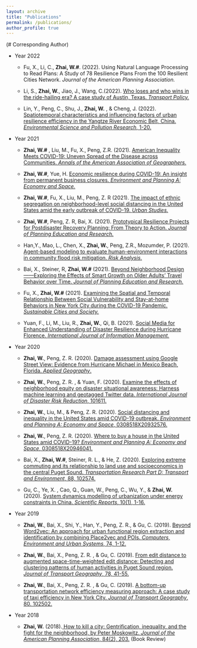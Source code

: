```yaml
---
layout: archive
title: "Publications"
permalink: /publications/
author_profile: true
---
```

(# Corresponding Author)
* Year 2022

  * Fu, X., Li, C., **Zhai, W.#**. (2022). Using Natural Language Processing to Read Plans: A Study of 78 Resilience Plans From the 100 Resilient Cities Network. *Journal of the American Planning Association.*

  * Li, S., **Zhai, W.**, Jiao, J., Wang, C.(2022). [Who loses and who wins in the ride-hailing era? A case study of Austin, Texas.  *Transport Policy.*](https://www.sciencedirect.com/science/article/abs/pii/S0967070X22000750)

  * Lin, Y., Peng, C., Shu, J., **Zhai, W.** , & Cheng, J. (2022). [Spatiotemporal characteristics and influencing factors of urban resilience efficiency in the Yangtze River Economic Belt, China. *Environmental Science and Pollution Research*, 1-20.](https://link.springer.com/article/10.1007/s11356-021-18235-2)

* Year 2021

  * **Zhai, W.#** , Liu, M., Fu, X., Peng, Z.R. (2021). [American Inequality Meets COVID-19: Uneven Spread of the Disease across Communities. *Annals of the American Association of Geographers.*](https://www.tandfonline.com/doi/abs/10.1080/24694452.2020.1866489?journalCode=raag21)
  
  * **Zhai, W.#**, Yue, H. [Economic resilience during COVID-19: An insight from permanent business closures. *Environment and Planning A: Economy and Space.*](https://doi.org/10.1177/0308518X211055181)
 
  * **Zhai, W.#**, Fu, X., Liu, M., Peng, Z. R (2021). [The impact of ethnic segregation on neighborhood-level social distancing in the United States amid the early outbreak of COVID-19. *Urban Studies.*](https://doi.org/10.1177/00420980211050183)
 
  * **Zhai, W.#**, Peng, Z. R, Bai, X. (2021). [Prototypical Resilience Projects for Postdisaster Recovery Planning: From Theory to Action. *Journal of Planning Education and Research.*](https://journals.sagepub.com/eprint/2XZCVZQQNWAKW7QDWK4H/full)
 
  * Han,Y., Mao, L., Chen, X., **Zhai, W.**, Peng, Z.R., Mozumder, P. (2021). [Agent-based modeling to evaluate human-environment interactions in community flood risk mitigation. *Risk Analysis*.](http://doi.org/10.1111/risa.13854)
 
  * Bai, X., Steiner, R, **Zhai, W.#** (2021). [Beyond Neighborhood Design——Exploring the Effects of Smart Growth on Older Adults’ Travel Behavior over Time. *Journal of Planning Education and Research.*](https://doi.org/10.1177/0739456X211020352)
  
  * Fu, X., **Zhai, W.#** (2021).  [Examining the Spatial and Temporal Relationship Between Social Vulnerability and Stay-at-home Behaviors in New York City during the COVID-19 Pandemic. *Sustainable Cities and Society.*](https://doi.org/10.1016/j.scs.2021.102757)

  * Yuan, F., Li, M., Liu, R., **Zhai, W.**, Qi, B. (2021). [Social Media for Enhanced Understanding of Disaster Resilience during Hurricane Florence. *International Journal of Information Management.*](https://www.sciencedirect.com/science/article/pii/S0268401220314882?dgcid=coauthor)

* Year 2020

  * **Zhai, W.**, Peng, Z. R. (2020). [Damage assessment using Google Street View: Evidence from Hurricane Michael in Mexico Beach, Florida. *Applied Geography*.](https://doi.org/10.1016/j.apgeog.2020.102252)

  * **Zhai, W.**, Peng, Z. R. , & Yuan, F. (2020). [Examine the effects of neighborhood equity on disaster situational awareness: Harness machine learning and geotagged Twitter data. *International Journal of Disaster Risk Reduction*, 101611.](https://doi.org/10.1016/j.ijdrr.2020.101611)

  * **Zhai, W.**, Liu, M., & Peng, Z. R. (2020). [Social distancing and inequality in the United States amid COVID-19 outbreak. *Environment and Planning A: Economy and Space*, 0308518X20932576.](https://journals.sagepub.com/doi/10.1177/0308518X20932576 )

  * **Zhai, W.**, Peng, Z. R. (2020). [Where to buy a house in the United States amid COVID-19? *Environment and Planning A: Economy and Space*, 0308518X20946041.](https://journals.sagepub.com/doi/10.1177/0308518X20946041) 

  * Bai, X., **Zhai, W.#**, Steiner, R. L., & He, Z. (2020). [Exploring extreme commuting and its relationship to land use and socioeconomics in the central Puget Sound. *Transportation Research Part D: Transport and Environment*, 88, 102574.](https://doi.org/10.1016/j.trd.2020.102574)

  * Gu, C., Ye, X. , Cao, Q., Guan, W., Peng, C., Wu, Y., & **Zhai, W.** (2020). [System dynamics modelling of urbanization under energy constraints in China. *Scientific Reports*, 10(1), 1-16.](https://doi.org/10.1038/s41598-020-66125-3)


* Year 2019

  * **Zhai, W.**, Bai, X., Shi, Y., Han, Y., Peng, Z. R., & Gu, C. (2019). [Beyond Word2vec: An approach for urban functional region extraction and identification by combining Place2vec and POIs. *Computers, Environment and Urban Systems*, 74, 1-12.](https://doi.org/10.1016/j.compenvurbsys.2018.11.008)

  * **Zhai, W.**, Bai, X., Peng, Z. R. , & Gu, C. (2019). [From edit distance to augmented space-time-weighted edit distance: Detecting and clustering patterns of human activities in Puget Sound region. *Journal of Transport Geography*, 78, 41-55.](https://doi.org/10.1016/j.jtrangeo.2019.05.003)

  * **Zhai, W.**, Bai, X., Peng, Z. R. , & Gu, C. (2019). [A bottom-up transportation network efficiency measuring approach: A case study of taxi efficiency in New York City. *Journal of Transport Geography*, 80. 102502.](https://doi.org/10.1016/j.jtrangeo.2019.102502)

* Year 2018
  * **Zhai, W.** (2018).[ How to kill a city: Gentrification, inequality, and the fight for the neighborhood, by Peter Moskowitz. *Journal of the American Planning Association*, 84(2), 203.](http://www.thecyberhood.net/documents/book_review/peter.pdf) (Book Review)